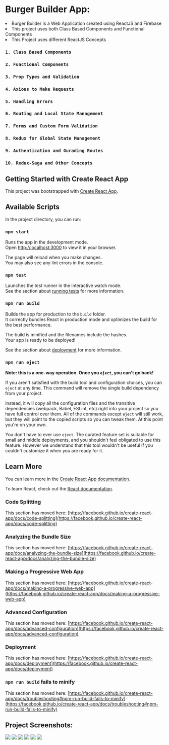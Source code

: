 # Burger Builder App:
<li> Burger Builder is a Web Application created using ReactJS and Firebase </li>
<li> This project uses both Class Based Components and Functional Components </li>
<li> This Project uses different ReactJS Concepts </li>

### `1. Class Based Components`
### `2. Functional Components`
### `3. Prop Types and Validation`
### `4. Axious to Make Requests`
### `5. Handling Errors`
### `6. Routing and Local State Management`
### `7. Forms and Custom Form Validation`
### `8. Redux for Global State Management`
### `9. Authentication and Gurading Routes`
### `10. Redux-Saga and Other Concepts` 
 

## Getting Started with Create React App

This project was bootstrapped with [Create React App](https://github.com/facebook/create-react-app).

## Available Scripts

In the project directory, you can run:

### `npm start`

Runs the app in the development mode.\
Open [http://localhost:3000](http://localhost:3000) to view it in your browser.

The page will reload when you make changes.\
You may also see any lint errors in the console.

### `npm test`

Launches the test runner in the interactive watch mode.\
See the section about [running tests](https://facebook.github.io/create-react-app/docs/running-tests) for more information.

### `npm run build`

Builds the app for production to the `build` folder.\
It correctly bundles React in production mode and optimizes the build for the best performance.

The build is minified and the filenames include the hashes.\
Your app is ready to be deployed!

See the section about [deployment](https://facebook.github.io/create-react-app/docs/deployment) for more information.

### `npm run eject`

**Note: this is a one-way operation. Once you `eject`, you can't go back!**

If you aren't satisfied with the build tool and configuration choices, you can `eject` at any time. This command will remove the single build dependency from your project.

Instead, it will copy all the configuration files and the transitive dependencies (webpack, Babel, ESLint, etc) right into your project so you have full control over them. All of the commands except `eject` will still work, but they will point to the copied scripts so you can tweak them. At this point you're on your own.

You don't have to ever use `eject`. The curated feature set is suitable for small and middle deployments, and you shouldn't feel obligated to use this feature. However we understand that this tool wouldn't be useful if you couldn't customize it when you are ready for it.

## Learn More

You can learn more in the [Create React App documentation](https://facebook.github.io/create-react-app/docs/getting-started).

To learn React, check out the [React documentation](https://reactjs.org/).

### Code Splitting

This section has moved here: [https://facebook.github.io/create-react-app/docs/code-splitting](https://facebook.github.io/create-react-app/docs/code-splitting)

### Analyzing the Bundle Size

This section has moved here: [https://facebook.github.io/create-react-app/docs/analyzing-the-bundle-size](https://facebook.github.io/create-react-app/docs/analyzing-the-bundle-size)

### Making a Progressive Web App

This section has moved here: [https://facebook.github.io/create-react-app/docs/making-a-progressive-web-app](https://facebook.github.io/create-react-app/docs/making-a-progressive-web-app)

### Advanced Configuration

This section has moved here: [https://facebook.github.io/create-react-app/docs/advanced-configuration](https://facebook.github.io/create-react-app/docs/advanced-configuration)

### Deployment

This section has moved here: [https://facebook.github.io/create-react-app/docs/deployment](https://facebook.github.io/create-react-app/docs/deployment)

### `npm run build` fails to minify

This section has moved here: [https://facebook.github.io/create-react-app/docs/troubleshooting#npm-run-build-fails-to-minify](https://facebook.github.io/create-react-app/docs/troubleshooting#npm-run-build-fails-to-minify)
  
 
## Project Screenshots:
 
<img src="https://github.com/l33t-c0d3r-66/Burger-Builder-App/blob/master/screenshots/ss1.PNG">
  
<img src="https://github.com/l33t-c0d3r-66/Burger-Builder-App/blob/master/screenshots/ss2.PNG">
  
<img src="https://github.com/l33t-c0d3r-66/Burger-Builder-App/blob/master/screenshots/ss3.PNG">
  
<img src="https://github.com/l33t-c0d3r-66/Burger-Builder-App/blob/master/screenshots/ss4.PNG">
  
<img src="https://github.com/l33t-c0d3r-66/Burger-Builder-App/blob/master/screenshots/ss5.PNG">
  
<img src="https://github.com/l33t-c0d3r-66/Burger-Builder-App/blob/master/screenshots/ss6.PNG">
  
  
